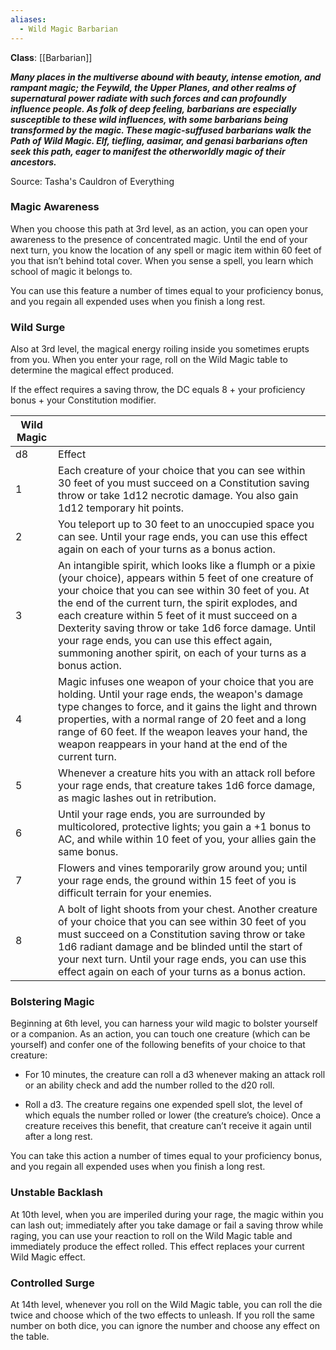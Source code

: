```yaml
---
aliases:
  - Wild Magic Barbarian
---
```

**Class**: [[Barbarian]] 

**_Many places in the multiverse abound with beauty, intense emotion, and rampant magic; the Feywild, the Upper Planes, and other realms of supernatural power radiate with such forces and can profoundly influence people. As folk of deep feeling, barbarians are especially susceptible to these wild influences, with some barbarians being transformed by the magic. These magic-suffused barbarians walk the Path of Wild Magic. Elf, tiefling, aasimar, and genasi barbarians often seek this path, eager to manifest the otherworldly magic of their ancestors._**

Source: Tasha's Cauldron of Everything

### Magic Awareness

When you choose this path at 3rd level, as an action, you can open your awareness to the presence of concentrated magic. Until the end of your next turn, you know the location of any spell or magic item within 60 feet of you that isn’t behind total cover. When you sense a spell, you learn which school of magic it belongs to.

You can use this feature a number of times equal to your proficiency bonus, and you regain all expended uses when you finish a long rest.

### Wild Surge

Also at 3rd level, the magical energy roiling inside you sometimes erupts from you. When you enter your rage, roll on the Wild Magic table to determine the magical effect produced.

If the effect requires a saving throw, the DC equals 8 + your proficiency bonus + your Constitution modifier.

|Wild Magic|   |
|---|---|
|d8|Effect|
|1|Each creature of your choice that you can see within 30 feet of you must succeed on a Constitution saving throw or take 1d12 necrotic damage. You also gain 1d12 temporary hit points.|
|2|You teleport up to 30 feet to an unoccupied space you can see. Until your rage ends, you can use this effect again on each of your turns as a bonus action.|
|3|An intangible spirit, which looks like a flumph or a pixie (your choice), appears within 5 feet of one creature of your choice that you can see within 30 feet of you. At the end of the current turn, the spirit explodes, and each creature within 5 feet of it must succeed on a Dexterity saving throw or take 1d6 force damage. Until your rage ends, you can use this effect again, summoning another spirit, on each of your turns as a bonus action.|
|4|Magic infuses one weapon of your choice that you are holding. Until your rage ends, the weapon's damage type changes to force, and it gains the light and thrown properties, with a normal range of 20 feet and a long range of 60 feet. If the weapon leaves your hand, the weapon reappears in your hand at the end of the current turn.|
|5|Whenever a creature hits you with an attack roll before your rage ends, that creature takes 1d6 force damage, as magic lashes out in retribution.|
|6|Until your rage ends, you are surrounded by multicolored, protective lights; you gain a +1 bonus to AC, and while within 10 feet of you, your allies gain the same bonus.|
|7|Flowers and vines temporarily grow around you; until your rage ends, the ground within 15 feet of you is difficult terrain for your enemies.|
|8|A bolt of light shoots from your chest. Another creature of your choice that you can see within 30 feet of you must succeed on a Constitution saving throw or take 1d6 radiant damage and be blinded until the start of your next turn. Until your rage ends, you can use this effect again on each of your turns as a bonus action.|

### Bolstering Magic

Beginning at 6th level, you can harness your wild magic to bolster yourself or a companion. As an action, you can touch one creature (which can be yourself) and confer one of the following benefits of your choice to that creature:

- For 10 minutes, the creature can roll a d3 whenever making an attack roll or an ability check and add the number rolled to the d20 roll.

- Roll a d3. The creature regains one expended spell slot, the level of which equals the number rolled or lower (the creature’s choice). Once a creature receives this benefit, that creature can’t receive it again until after a long rest.

You can take this action a number of times equal to your proficiency bonus, and you regain all expended uses when you finish a long rest.

### Unstable Backlash

At 10th level, when you are imperiled during your rage, the magic within you can lash out; immediately after you take damage or fail a saving throw while raging, you can use your reaction to roll on the Wild Magic table and immediately produce the effect rolled. This effect replaces your current Wild Magic effect.

### Controlled Surge

At 14th level, whenever you roll on the Wild Magic table, you can roll the die twice and choose which of the two effects to unleash. If you roll the same number on both dice, you can ignore the number and choose any effect on the table.